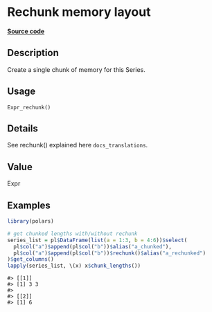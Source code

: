

# Rechunk memory layout

[**Source code**](https://github.com/pola-rs/r-polars/tree/main/R/after-wrappers.R#L20)

## Description

Create a single chunk of memory for this Series.

## Usage

<pre><code class='language-R'>Expr_rechunk()
</code></pre>

## Details

See rechunk() explained here <code>docs_translations</code>.

## Value

Expr

## Examples

``` r
library(polars)

# get chunked lengths with/without rechunk
series_list = pl$DataFrame(list(a = 1:3, b = 4:6))$select(
  pl$col("a")$append(pl$col("b"))$alias("a_chunked"),
  pl$col("a")$append(pl$col("b"))$rechunk()$alias("a_rechunked")
)$get_columns()
lapply(series_list, \(x) x$chunk_lengths())
```

    #> [[1]]
    #> [1] 3 3
    #> 
    #> [[2]]
    #> [1] 6
